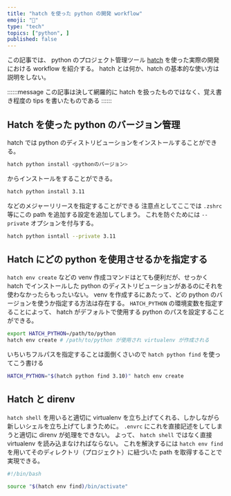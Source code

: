 ```yaml
---
title: "hatch を使った python の開発 workflow"
emoji: "🥚"
type: "tech"
topics: ["python", ]
published: false
---
```



この記事では、 python のプロジェクト管理ツール [hatch](https://github.com/pypa/hatch) を使った実際の開発における workflow を紹介する。
hatch とは何か、hatch の基本的な使い方は説明をしない。

::::::message
この記事は決して網羅的に hatch を扱ったものではなく、覚え書き程度の tips を書いたものである
::::::

## Hatch を使った python のバージョン管理

hatch では python のディストリビューションをインストールすることができる。

```bash
hatch python install <pythonのバージョン>
```

からインストールをすることができる。

```bash
hatch python install 3.11
```

などのメジャーリリースを指定することができる
注意点としてここでは `.zshrc` 等にこの path を追加する設定を追加してしまう。
これを防ぐためには `--private` オプションを付与する。

```bash
hatch python isntall --private 3.11
```

## Hatch にどの python を使用させるかを指定する

`hatch env create` などの venv 作成コマンドはとても便利だが、せっかく hatch でインストールした python のディストリビューションがあるのにそれを使わなかったらもったいない。
venv を作成するにあたって、どの python のバージョンを使うか指定する方法は存在する。
`HATCH_PYTHON` の環境変数を指定することによって、 hatch がデフォルトで使用する python のパスを設定することができる。

```bash
export HATCH_PYTHON=/path/to/python
hatch env create # /path/to/python が使用され virtualenv が作成される
```

いちいちフルパスを指定することは面倒くさいので `hatch python find` を使ってこう書ける

```bash
HATCH_PYTHON="$(hatch python find 3.10)" hatch env create
```

## Hatch と direnv

`hatch shell` を用いると適切に virtualenv を立ち上げてくれる、しかしながら新しいシェルを立ち上げてしまうために。 `.envrc` にこれを直接記述をしてしまうと適切に direnv が処理をできない。
よって、 `hatch shell` ではなく直接 virtualenv を読み込まなければならない。
これを解決するには `hatch env find` を用いてそのディレクトリ（プロジェクト）に紐づいた path を取得することで実現できる。

```bash
#!/bin/bash

source "$(hatch env find)/bin/activate"
```


